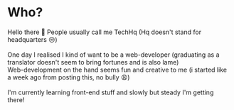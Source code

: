 # Who?
Hello there 👋 People usually call me TechHq (Hq doesn't stand for headquarters 😒)
<br>
<br>
One day I realised I kind of want to be a web-developer (graduating as a translator doesn't seem to bring fortunes and is also lame)
<br>
Web-development on the hand seems fun and creative to me (i started like a week ago from posting this, no bully 😩)
<br>
<br>
I'm currently learning front-end stuff and slowly but steady I'm getting there!
